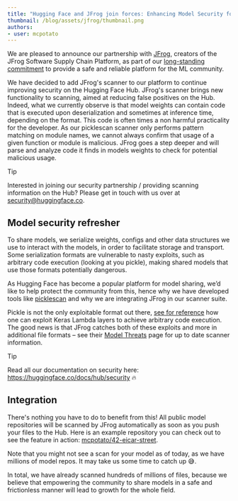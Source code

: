 ```yaml
---
title: "Hugging Face and JFrog join forces: Enhancing Model Security for the ML Community (sic)"
thumbnail: /blog/assets/jfrog/thumbnail.png
authors:
- user: mcpotato
---
```



We are pleased to announce our partnership with [JFrog](https://jfrog.com), creators of the JFrog Software Supply Chain Platform, as part of our [long-standing commitment](https://huggingface.co/blog/2024-security-features) to provide a safe and reliable platform for the ML community.

We have decided to add JFrog's scanner to our platform to continue improving security on the Hugging Face Hub. JFrog's scanner brings new functionality to scanning, aimed at reducing false positives on the Hub. Indeed, what we currently observe is that model weights can contain code that is executed upon deserialization and sometimes at inference time, depending on the format. This code is often times a non harmful practicality for the developer. As our picklescan scanner only performs pattern matching on module names, we cannot always confirm that usage of a given function or module is malicious.
JFrog goes a step deeper and will parse and analyze code it finds in models weights to check for potential malicious usage.

> [!TIP]
> Interested in joining our security partnership / providing scanning information on the Hub? Please get in touch with us over at security@huggingface.co.

## Model security refresher

To share models, we serialize weights, configs and other data structures we use to interact with the models, in order to facilitate storage and transport. Some serialization formats are vulnerable to nasty exploits, such as arbitrary code execution (looking at you pickle), making shared models that use those formats potentially dangerous.

As Hugging Face has become a popular platform for model sharing, we’d like to help protect the community from this, hence why we have developed tools like [picklescan](https://github.com/mmaitre314/picklescan) and why we are integrating JFrog in our scanner suite.

Pickle is not the only exploitable format out there, [see for reference](https://github.com/Azure/counterfit/wiki/Abusing-ML-model-file-formats-to-create-malware-on-AI-systems:-A-proof-of-concept) how one can exploit Keras Lambda layers to achieve arbitrary code execution. The good news is that JFrog catches both of these exploits and more in additional file formats – see their [Model Threats](https://research.jfrog.com/model-threats/) page for up to date scanner information.

> [!TIP]
> Read all our documentation on security here: https://huggingface.co/docs/hub/security 🔥

## Integration

There's nothing you have to do to benefit from this! All public model repositories will be scanned by JFrog automatically as soon as you push your files to the Hub. Here is an example repository you can check out to see the feature in action: [mcpotato/42-eicar-street](https://huggingface.co/mcpotato/42-eicar-street).

Note that you might not see a scan for your model as of today, as we have millions of model repos. It may take us some time to catch up 😅.

In total, we have already scanned hundreds of millions of files, because we believe that empowering the community to share models in a safe and frictionless manner will lead to growth for the whole field.
